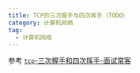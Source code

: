 ```yaml
---
title: TCP的三次握手与四次挥手（TODO）
category: 计算机网络
tag:
  - 计算机网络
---
```


参考 [`tcp`-三次握手和四次挥手-面试常客](/cs-basics/network/other-network-questions.html#tcp-三次握手和四次挥手-面试常客)
